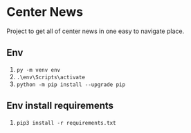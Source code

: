 # Center News
 Project to get all of center news in one easy to navigate place.


## Env
1. ```py -m venv env```
2. ```.\env\Scripts\activate```
3. ```python -m pip install --upgrade pip```


## Env install requirements
1. ```pip3 install -r requirements.txt```